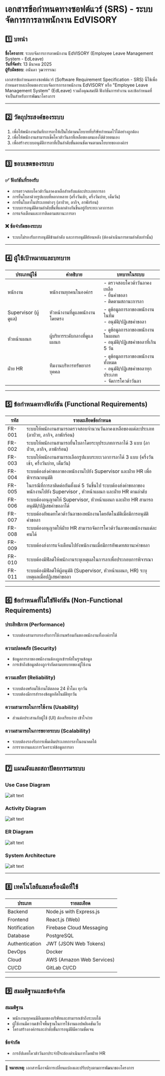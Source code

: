 # เอกสารข้อกำหนดทางซอฟต์แวร์ (SRS) - ระบบจัดการการลาพนักงาน EdVISORY

## 1️⃣ บทนำ
**ชื่อโครงการ**: ระบบจัดการการลาพนักงาน EdVISORY (Employee Leave Management System - EdLeave)  
**วันที่จัดทำ**: 13 มีนาคม 2025  
**ผู้รับผิดชอบ**: อนันดา วุฒวรรรณะ  

เอกสารข้อกำหนดทางซอฟต์แวร์ (Software Requirement Specification - SRS) นี้ใช้เพื่อกำหนดรายละเอียดของระบบจัดการการลาพนักงาน EdVISORY หรือ "Employee Leave Management System" (EdLeave) รวมถึงคุณสมบัติ ฟังก์ชันการทำงาน และข้อกำหนดที่จำเป็นสำหรับการพัฒนาโครงการ

---

## 2️⃣ วัตถุประสงค์ของระบบ
1. เพื่อให้พนักงานบันทึกการลาให้เป็นไปตามนโยบายที่บริษัทกำหนดไว้ได้อย่างถูกต้อง
2. เพื่อให้พนักงานสามารถเช็คโควต้าวันลาที่เหลือของตนเองได้ด้วยตนเอง
3. เพื่อสร้างระบบอนุมัติการลาที่เป็นลำดับขั้นตอนชัดเจนตามนโยบายขององค์กร

---

## 3️⃣ ขอบเขตของระบบ
### ✅ ฟังก์ชันที่รองรับ
- การตรวจสอบโควต้าวันลาคงเหลือสำหรับแต่ละประเภทการลา
- การยื่นใบลาด้วยรูปแบบที่หลากหลาย (ครึ่งวันเช้า, ครึ่งวันบ่าย, เต็มวัน)
- การยื่นใบลาในประเภทต่างๆ (ลาป่วย, ลากิจ, ลาพักร้อน)
- ระบบการอนุมัติตามลำดับขั้นที่แตกต่างกันขึ้นอยู่กับระยะเวลาการลา
- การแจ้งเตือนและการติดตามสถานะการลา

### ❌ ข้อจำกัดของระบบ
- ระบบไม่รองรับการอนุมัติข้ามลำดับ และการอนุมัติย้อนหลัง (ต้องดำเนินการตามลำดับเท่านั้น)

---

## 4️⃣ ผู้ใช้เป้าหมายและบทบาท
| ประเภทผู้ใช้ | คำอธิบาย | บทบาทในระบบ |
|-------------|---------|------------|
| พนักงาน | พนักงานทุกคนในองค์กร | - ตรวจสอบโควต้าวันลาคงเหลือ<br>- ยื่นคำขอลา<br>- ติดตามสถานะการลา |
| Supervisor (ผู้ดูแล) | หัวหน้างานที่ดูแลพนักงานโดยตรง | - ดูข้อมูลการลาของพนักงานในทีม<br>- อนุมัติ/ปฏิเสธคำขอลา<br>
| หัวหน้าแผนก | ผู้บริหารระดับกลางที่ดูแลแผนก | - ดูข้อมูลการลาของพนักงานในแผนก<br>- อนุมัติ/ปฏิเสธคำขอลาที่เกิน 5 วัน<br>
| ฝ่าย HR | ทีมงานบริหารทรัพยากรบุคคล | - ดูข้อมูลการลาของพนักงานทั้งหมด<br>- อนุมัติ/ปฏิเสธคำขอลาทุกประเภท<br>- จัดการโควต้าวันลา<br>

---

## 5️⃣ ข้อกำหนดทางฟังก์ชัน (Functional Requirements)
| รหัส | รายละเอียดข้อกำหนด |
|------|----------------|
| FR-001 | ระบบให้พนักงานสามารถตรวจสอบจำนวนวันลาคงเหลือของแต่ละประเภท (ลาป่วย, ลากิจ, ลาพักร้อน) |
| FR-002 | ระบบให้พนักงานสามารถยื่นใบลาโดยระบุประเภทการลาได้ 3 แบบ (ลาป่วย, ลากิจ, ลาพักร้อน) |
| FR-003 | ระบบให้พนักงานสามารถเลือกรูปแบบระยะเวลาการลาได้ 3 แบบ (ครึ่งวันเช้า, ครึ่งวันบ่าย, เต็มวัน) |
| FR-004 | ระบบต้องส่งคำขอลาของพนักงานไปยัง Supervisor และฝ่าย HR เพื่อพิจารณาอนุมัติ |
| FR-005 | ในกรณีที่การลาติดต่อกันตั้งแต่ 5 วันขึ้นไป ระบบต้องส่งคำขอลาของพนักงานไปยัง Supervisor , หัวหน้าแผนก และฝ่าย HR ตามลำดับ |
| FR-006 | ระบบต้องอนุญาตให้ Supervisor, หัวหน้าแผนก และฝ่าย HR สามารถอนุมัติ/ปฏิเสธคำขอลาได้ |
| FR-007 | ระบบต้องอัพเดทโควต้าวันลาของพนักงานโดยอัตโนมัติเมื่อมีการอนุมัติคำขอลา |
| FR-008 | ระบบต้องอนุญาตให้ฝ่าย HR สามารถจัดการโควต้าวันลาของพนักงานแต่ละคนได้ |
| FR-009 | ระบบต้องส่งการแจ้งเตือนไปยังพนักงานเมื่อมีการอัพเดทสถานะคำขอลา
| FR-010 | ระบบต้องมีฟิลด์ให้พนักงานระบุเหตุผลในการลาเพื่อประกอบการพิจารณา |
| FR-011 | ระบบต้องมีฟิลด์ให้ผู้อนุมัติ (Supervisor, หัวหน้าแผนก, HR) ระบุเหตุผลเมื่อปฏิเสธคำขอลา |
---

## 6️⃣ ข้อกำหนดที่ไม่ใช่ฟังก์ชัน (Non-Functional Requirements)
### ประสิทธิภาพ (Performance)
- ระบบต้องสามารถรองรับการใช้งานพร้อมกันของพนักงานทั้งองค์กรได้

### ความปลอดภัย (Security)
- ข้อมูลการลาของพนักงานต้องถูกเข้ารหัสในฐานข้อมูล
- การเข้าถึงข้อมูลต้องถูกจำกัดตามบทบาทของผู้ใช้งาน

### ความเสถียร (Reliability)
- ระบบต้องพร้อมใช้งานได้ตลอด 24 ชั่วโมง ทุกวัน 
- ระบบต้องมีการสำรองข้อมูลอัตโนมัติทุกวัน

### ความสามารถในการใช้งาน (Usability)
- ส่วนต่อประสานกับผู้ใช้ (UI) ต้องเรียบง่าย เข้าใจง่าย

### ความสามารถในการขยายระบบ (Scalability)
- ระบบต้องรองรับการเพิ่มเติมประเภทการลาในอนาคตได้
- การรายงานและการวิเคราะห์ข้อมูลการลา

---

## 7️⃣ แผนผังและสถาปัตยกรรมระบบ

### Use Case Diagram

![alt text](../diagrams/svg/use-case-diagram.svg)

### Activity Diagram

![alt text](../diagrams/svg/activity-diagram.svg)

### ER Diagram

![alt text](../diagrams/svg/er-diagram.svg)

### System Architecture

![alt text](../diagrams/svg/system-achitecture.svg)

---

## 8️⃣ เทคโนโลยีและเครื่องมือที่ใช้
| ประเภท | รายละเอียด |
|--------|----------|
| Backend | Node.js with Express.js |
| Frontend | React.js (Web)|
| Notification | Firebase Cloud Messaging |
| Database | PostgreSQL |
| Authentication | JWT (JSON Web Tokens) |
| DevOps | Docker|
| Cloud | AWS (Amazon Web Services) |
| CI/CD | GitLab CI/CD |

---

## 9️⃣ สมมติฐานและข้อจำกัด
### สมมติฐาน
- พนักงานทุกคนมีอีเมลของบริษัทและสามารถเข้าถึงระบบได้
- ผู้ใช้งานมีความเข้าใจพื้นฐานในการใช้งานแอปพลิเคชันเว็บ
- โครงสร้างองค์กรและลำดับขั้นการอนุมัติมีความชัดเจน

### ข้อจำกัด
- การอัปเดทโควต้าวันลาประจำปีจะต้องดำเนินการโดยฝ่าย HR

---

📌 **หมายเหตุ**: เอกสารนี้อาจมีการเปลี่ยนแปลงและปรับปรุงตามการพัฒนาของโครงการ